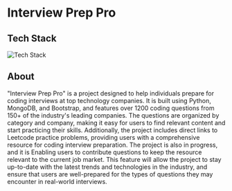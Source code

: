 # Interview Prep Pro
## Tech Stack
![Tech Stack](https://saipraveenkondapalli.github.io/assets/img/tech-stack-interview-prep-pro.png)

## About 
"Interview Prep Pro" is a project designed to help individuals prepare for coding interviews at top technology companies. It is built using Python, MongoDB, and Bootstrap, and features over 1200 coding questions from 150+ of the industry's leading companies. The questions are organized by category and company, making it easy for users to find relevant content and start practicing their skills. Additionally, the project includes direct links to Leetcode practice problems, providing users with a comprehensive resource for coding interview preparation. The project is also in progress, and it is Enabling users to contribute questions to keep the resource relevant to the current job market. This feature will allow the project to stay up-to-date with the latest trends and technologies in the industry, and ensure that users are well-prepared for the types of questions they may encounter in real-world interviews.